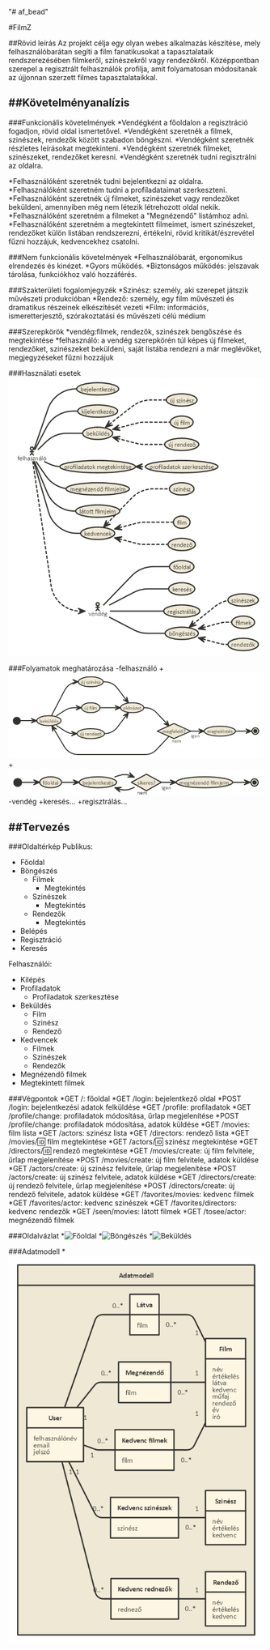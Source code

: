 "# af_bead" 

#FilmZ

##Rövid leírás
Az projekt célja egy olyan webes alkalmazás készítése, mely felhasználóbarátan segíti a film fanatikusokat a tapasztalataik rendszerezésében filmkeről, színészekről vagy rendezőkről.
Középpontban szerepel a regisztrált felhasználók profilja, amit folyamatosan módosítanak az újjonnan szerzett filmes tapasztalataikkal.

##Követelményanalízis
------

###Funkcionális követelmények
*Vendégként a főoldalon a regisztráció fogadjon, rövid oldal ismertetővel.
*Vendégként szeretnék a filmek, szinészek, rendezők között szabadon böngészni.
*Vendégként szeretnék részletes leírásokat megtekinteni.
*Vendégként szeretnék filmeket, szinészeket, rendezőket keresni.
*Vendégként szeretnék tudni regisztrálni az oldalra.

*Felhasználóként szeretnék tudni bejelentkezni az oldalra.
*Felhasználóként szeretném tudni a profiladataimat szerkeszteni.
*Felhasználóként szeretnék új filmeket, szinészeket vagy rendezőket beküldeni, amennyiben még nem létezik létrehozott oldal nekik.
*Felhasználóként szeretném a filmeket a "Megnézendő" listámhoz adni.
*Felhasználóként szeretném a megtekintett filmeimet, ismert szinészeket, rendezőket külön listában rendszerezni, értékelni, rövid kritikát/észrevétel fűzni hozzájuk, kedvencekhez csatolni.

###Nem funkcionális követelmények
*Felhasználóbarát, ergonomikus elrendezés és kinézet.
*Gyors működés.
*Biztonságos működés: jelszavak tárolása, funkciókhoz való hozzáférés.

###Szakterületi fogalomjegyzék
*Szinész: személy, aki szerepet játszik művészeti produkcióban
*Rendező: személy, egy film művészeti és dramatikus részeinek elkészítését vezeti
*Film: információs, ismeretterjesztő, szórakoztatási és művészeti célú médium

###Szerepkörök
*vendég:filmek, rendezők, szinészek bengőszése és megtekintése
*felhasználó: a vendég szerepkörén túl képes új filmeket, rendezőket, szinészeket beküldeni, saját listába rendezni a már meglévőket, megjegyzéseket fűzni hozzájuk

###Használati esetek
![Használati eset diagram](images/hasznalati.png)

###Folyamatok meghatározása
-felhasználó
    +![Új beküldés folyamata](images/bekuldes.png)
    +![Bejelentkezés folyamata](images/bejelentkezes.png)
-vendég
    +keresés...
    +regisztrálás...

##Tervezés
------
###Oldaltérkép
Publikus:

- Főoldal
- Böngészés
    + Filmek
        * Megtekintés
    + Szinészek
        * Megtekintés
    + Rendezők
        * Megtekintés
- Belépés
- Regisztráció
- Keresés

Felhasználói:

- Kilépés
- Profiladatok
    + Profiladatok szerkesztése
- Beküldés
    + Film
    + Szinész
    + Rendező
- Kedvencek
    + Filmek
    + Szinészek
    + Rendezők
- Megnézendő filmek
- Megtekintett filmek

###Végpontok
*GET /: főoldal
*GET /login: bejelentkező oldal
*POST /login: bejelentkezési adatok felküldése
*GET /profile: profiladatok
*GET /profile/change: profiladatok módosítása, űrlap megjelenítése
*POST /profile/change: profiladatok módosítása, adatok küldése
*GET /movies: film lista
*GET /actors: szinész lista
*GET /directors: rendező lista
*GET /movies/:id: film megtekintése
*GET /actors/:id: szinész megtekintése
*GET /directors/:id: rendező megtekintése
*GET /movies/create: új film felvitele, űrlap megjelenítése
*POST /movies/create: új film felvitele, adatok küldése
*GET /actors/create: új szinész felvitele, űrlap megjelenítése
*POST /actors/create: új szinész felvitele, adatok küldése
*GET /directors/create: új rendező felvitele, űrlap megjelenítése
*POST /directors/create: új rendező felvitele, adatok küldése
*GET /favorites/movies: kedvenc filmek
*GET /favorites/actor: kedvenc szinészek
*GET /favorites/directors: kedvenc rendezők
*GET /seen/movies: látott filmek
*GET /tosee/actor: megnézendő filmek

###Oldalvázlat
*![Főoldal](images/Main.png)
*![Böngészés](images/bongesz.png)
*![Beküldés](images/bekuldesvazlat.png)

###Adatmodell
*![Adatmodell](images/adatmodell.png)
